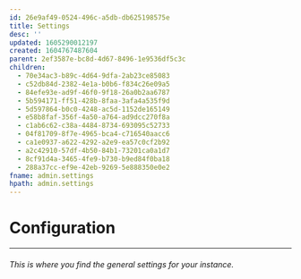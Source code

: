 ```yaml
---
id: 26e9af49-0524-496c-a5db-db625198575e
title: Settings
desc: ''
updated: 1605290012197
created: 1604767487604
parent: 2ef3587e-bc8d-4d67-8496-1e9536df5c3c
children:
  - 70e34ac3-b89c-4d64-9dfa-2ab23ce85083
  - c52db84d-2382-4e1a-b0b6-f834c26e09a5
  - 84efe93e-ad9f-46f0-9f18-26a0b2aa6787
  - 5b594171-ff51-428b-8faa-3afa4a535f9d
  - 5d597864-b0c0-4248-ac5d-1152de165149
  - e58b8faf-356f-4a50-a764-ad9dcc270f8a
  - c1ab6c62-c38a-4484-8734-693095c52733
  - 04f81709-8f7e-4965-bca4-c716540aacc6
  - ca1e0937-a622-4292-a2e9-ea57c0cf2b92
  - a2c42910-57df-4b50-84b1-73201ca0a1d7
  - 8cf91d4a-3465-4fe9-b730-b9ed84f0ba18
  - 288a37cc-ef9e-42eb-9269-5e888350e0e2
fname: admin.settings
hpath: admin.settings
---
```

<!-- CSS -->

<link rel="stylesheet" href="https://cdn.jsdelivr.net/npm/bootstrap@4.5.3/dist/css/bootstrap.min.css" integrity="sha384-TX8t27EcRE3e/ihU7zmQxVncDAy5uIKz4rEkgIXeMed4M0jlfIDPvg6uqKI2xXr2" crossorigin="anonymous">
<!-- jQuery and JS bundle w/ Popper.js -->
<script src="https://code.jquery.com/jquery-3.5.1.slim.min.js" integrity="sha384-DfXdz2htPH0lsSSs5nCTpuj/zy4C+OGpamoFVy38MVBnE+IbbVYUew+OrCXaRkfj" crossorigin="anonymous"></script>
<script src="https://cdn.jsdelivr.net/npm/bootstrap@4.5.3/dist/js/bootstrap.bundle.min.js" integrity="sha384-ho+j7jyWK8fNQe+A12Hb8AhRq26LrZ/JpcUGGOn+Y7RsweNrtN/tE3MoK7ZeZDyx" crossorigin="anonymous"></script>
<!-- Font Awesome -->
<script src="https://kit.fontawesome.com/489c6dd9c4.js" crossorigin="anonymous"></script>

# Configuration

* * *

###### This is where you find the general settings for your instance.

